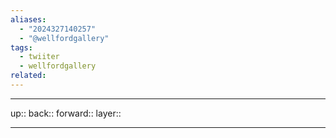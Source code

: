 ```yaml
---
aliases:
  - "2024327140257"
  - "@wellfordgallery"
tags:
  - twiiter
  - wellfordgallery
related:
---
```




***

up:: 
back:: 
forward:: 
layer:: 

***
